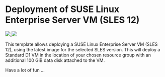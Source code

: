 # Deployment of SUSE Linux Enterprise Server VM (SLES 12)

<a href="https://portal.azure.com/#create/Microsoft.Template/uri/https%3A%2F%2Fraw.githubusercontent.com%2Fshortkidd610%2Fvm-simple-sles%2Fazuredeploy.json" target="_blank">
    <img src="http://azuredeploy.net/deploybutton.png"/>
</a>
<a href="http://armviz.io/#/?load=https%3A%2F%2Fraw.githubusercontent.com%2Fshortkidd610%2Fmaster%2Fvm-simple-sles%2Fazuredeploy.json" target="_blank">
    <img src="http://armviz.io/visualizebutton.png"/>
</a>


This template allows deploying a SUSE Linux Enterprise Server VM (SLES 12), using the latest image for the selected SLES version. This will deploy a Standard D1 VM in the location of your chosen resource group with an additional 100 GiB data disk attached to the VM.

Have a lot of fun ...
